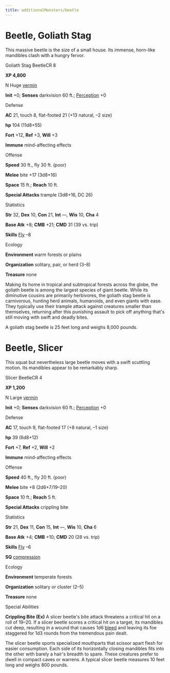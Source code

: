 ```yaml
---
title: additionalMonsters/beetle
---
```

# Beetle, Goliath Stag

This massive beetle is the size of a small house. Its immense, horn-like mandibles clash with a hungry fervor.

Goliath Stag BeetleCR 8

**XP 4,800**

N Huge [vermin](monsters/creatureTypes.md#_vermin)

**Init** +0; **Senses** darkvision 60 ft.; [Perception](additionalMonsters/../skills/perception.md#_perception) +0

Defense

**AC** 21, touch 8, flat-footed 21 (+13 natural, –2 size)

**hp** 104 (11d8+55)

**Fort** +12, **Ref** +3, **Will** +3

**Immune** mind-affecting effects

Offense

**Speed** 30 ft., fly 30 ft. (poor)

**Melee** bite +17 (3d8+16)

**Space** 15 ft.; **Reach** 10 ft.

**Special Attacks** trample (3d8+16, DC 26)

Statistics

**Str** 32, **Dex** 10, **Con** 21, **Int** —, **Wis** 10, **Cha** 4

**Base Atk** +8; **CMB** +21; **CMD** 31 (39 vs. trip)

**Skills** [Fly](additionalMonsters/../skills/fly.md#_fly) –8

Ecology

**Environment** warm forests or plains

**Organization** solitary, pair, or herd (3–8)

**Treasure** none

Making its home in tropical and subtropical forests across the globe, the goliath beetle is among the largest species of giant beetle. While its diminutive cousins are primarily herbivores, the goliath stag beetle is carnivorous, hunting herd animals, humanoids, and even giants with ease. They typically use their trample attack against creatures smaller than themselves, returning after this punishing assault to pick off anything that's still moving with swift and deadly bites.

A goliath stag beetle is 25 feet long and weighs 8,000 pounds.

# Beetle, Slicer

This squat but nevertheless large beetle moves with a swift scuttling motion. Its mandibles appear to be remarkably sharp.

Slicer BeetleCR 4

**XP 1,200**

N Large [vermin](monsters/creatureTypes.md#_vermin)

**Init** +0; **Senses** darkvision 60 ft.; [Perception](additionalMonsters/../skills/perception.md#_perception) +0

Defense

**AC** 17, touch 9, flat-footed 17 (+8 natural, –1 size)

**hp** 39 (6d8+12)

**Fort** +7, **Ref** +2, **Will** +2

**Immune** mind-affecting effects

Offense

**Speed** 40 ft., fly 20 ft. (poor)

**Melee** bite +8 (2d6+7/19–20)

**Space** 10 ft.; **Reach** 5 ft.

**Special Attacks** crippling bite

Statistics

**Str** 21, **Dex** 11, **Con** 15, **Int** —, **Wis** 10, **Cha** 6

**Base Atk** +4; **CMB** +10; **CMD** 20 (28 vs. trip)

**Skills** [Fly](additionalMonsters/../skills/fly.md#_fly) –6

**SQ** [compression](monsters/universalMonsterRules.md#_compression)

Ecology

**Environment** temperate forests

**Organization** solitary or cluster (2–5)

**Treasure** none

Special Abilities

**Crippling Bite (Ex)** A slicer beetle's bite attack threatens a critical hit on a roll of 19–20. If a slicer beetle scores a critical hit on a target, its mandibles cut deep, resulting in a wound that causes 1d6 [bleed](monsters/universalMonsterRules.md#_bleed) and leaving its foe staggered for 1d3 rounds from the tremendous pain dealt.

The slicer beetle sports specialized mouthparts that scissor apart flesh for easier consumption. Each side of its horizontally closing mandibles fits into the other with barely a hair's breadth to spare. These creatures prefer to dwell in compact caves or warrens. A typical slicer beetle measures 10 feet long and weighs 800 pounds.

